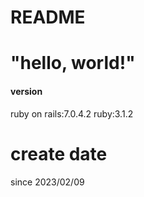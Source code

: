 # README

# "hello, world!"

#### version
ruby on rails:7.0.4.2
ruby:3.1.2

# create date
since 2023/02/09
